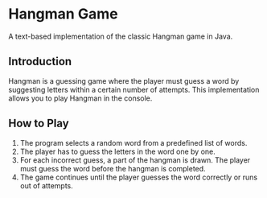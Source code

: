 # Hangman Game
A text-based implementation of the classic Hangman game in Java.

## Introduction
Hangman is a guessing game where the player must guess a word by suggesting letters within a certain number of attempts. This implementation allows you to play Hangman in the console.

## How to Play
1. The program selects a random word from a predefined list of words.
2. The player has to guess the letters in the word one by one.
3. For each incorrect guess, a part of the hangman is drawn. The player must guess the word before the hangman is completed.
4. The game continues until the player guesses the word correctly or runs out of attempts.

